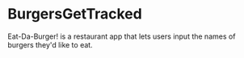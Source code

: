 # BurgersGetTracked
Eat-Da-Burger! is a restaurant app that lets users input the names of burgers they'd like to eat.
